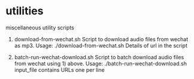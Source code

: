 # utilities
miscellaneous utility scripts

1. download-from-wechat.sh
Script to download audio files from wechat as mp3.
Usage: ./download-from-wechat.sh <URL>
Details of url in the script

2. batch-run-wechat-download.sh
Script to batch download audio files from wechat using 1) above.
Usage: ./batch-run-wechat-download.sh <input-file>
input_file contains URLs one per line

